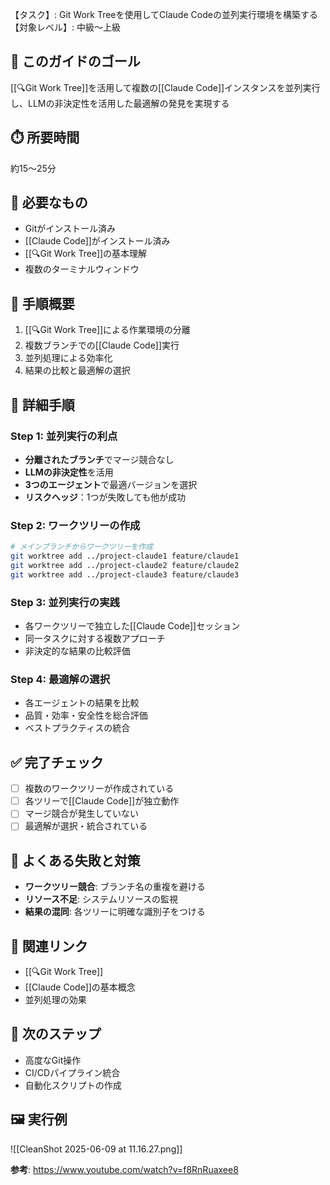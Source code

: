 【タスク】: Git Work Treeを使用してClaude Codeの並列実行環境を構築する
【対象レベル】: 中級〜上級

## 🎯 このガイドのゴール
[[🔍Git Work Tree]]を活用して複数の[[Claude Code]]インスタンスを並列実行し、LLMの非決定性を活用した最適解の発見を実現する

## ⏱️ 所要時間
約15〜25分

## 🧰 必要なもの
- Gitがインストール済み
- [[Claude Code]]がインストール済み
- [[🔍Git Work Tree]]の基本理解
- 複数のターミナルウィンドウ

## 📝 手順概要
1. [[🔍Git Work Tree]]による作業環境の分離
2. 複数ブランチでの[[Claude Code]]実行
3. 並列処理による効率化
4. 結果の比較と最適解の選択

## 🔧 詳細手順

### Step 1: 並列実行の利点
- **分離されたブランチ**でマージ競合なし
- **LLMの非決定性**を活用
- **3つのエージェント**で最適バージョンを選択
- **リスクヘッジ**：1つが失敗しても他が成功

### Step 2: ワークツリーの作成
```bash
# メインブランチからワークツリーを作成
git worktree add ../project-claude1 feature/claude1
git worktree add ../project-claude2 feature/claude2
git worktree add ../project-claude3 feature/claude3
```

### Step 3: 並列実行の実践
- 各ワークツリーで独立した[[Claude Code]]セッション
- 同一タスクに対する複数アプローチ
- 非決定的な結果の比較評価

### Step 4: 最適解の選択
- 各エージェントの結果を比較
- 品質・効率・安全性を総合評価
- ベストプラクティスの統合

## ✅ 完了チェック
- [ ] 複数のワークツリーが作成されている
- [ ] 各ツリーで[[Claude Code]]が独立動作
- [ ] マージ競合が発生していない
- [ ] 最適解が選択・統合されている

## 🚨 よくある失敗と対策
- **ワークツリー競合**: ブランチ名の重複を避ける
- **リソース不足**: システムリソースの監視
- **結果の混同**: 各ツリーに明確な識別子をつける

## 🔄 関連リンク
- [[🔍Git Work Tree]]
- [[Claude Code]]の基本概念
- 並列処理の効果

## 🚀 次のステップ
- 高度なGit操作
- CI/CDパイプライン統合
- 自動化スクリプトの作成

## 🖼️ 実行例
![[CleanShot 2025-06-09 at 11.16.27.png]]

**参考**: https://www.youtube.com/watch?v=f8RnRuaxee8